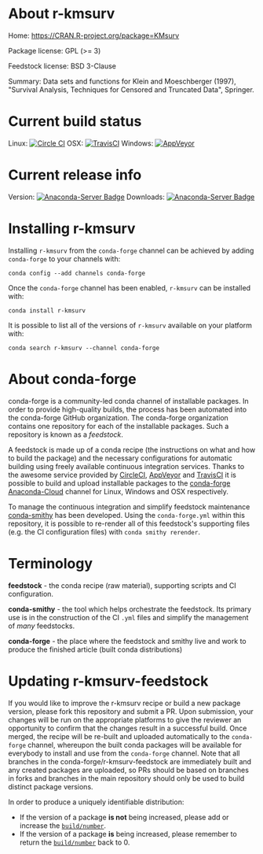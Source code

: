 About r-kmsurv
==============

Home: https://CRAN.R-project.org/package=KMsurv

Package license: GPL (>= 3)

Feedstock license: BSD 3-Clause

Summary: Data sets and functions for Klein and Moeschberger (1997), "Survival Analysis, Techniques for Censored and Truncated Data", Springer.



Current build status
====================

Linux: [![Circle CI](https://circleci.com/gh/conda-forge/r-kmsurv-feedstock.svg?style=shield)](https://circleci.com/gh/conda-forge/r-kmsurv-feedstock)
OSX: [![TravisCI](https://travis-ci.org/conda-forge/r-kmsurv-feedstock.svg?branch=master)](https://travis-ci.org/conda-forge/r-kmsurv-feedstock)
Windows: [![AppVeyor](https://ci.appveyor.com/api/projects/status/github/conda-forge/r-kmsurv-feedstock?svg=True)](https://ci.appveyor.com/project/conda-forge/r-kmsurv-feedstock/branch/master)

Current release info
====================
Version: [![Anaconda-Server Badge](https://anaconda.org/conda-forge/r-kmsurv/badges/version.svg)](https://anaconda.org/conda-forge/r-kmsurv)
Downloads: [![Anaconda-Server Badge](https://anaconda.org/conda-forge/r-kmsurv/badges/downloads.svg)](https://anaconda.org/conda-forge/r-kmsurv)

Installing r-kmsurv
===================

Installing `r-kmsurv` from the `conda-forge` channel can be achieved by adding `conda-forge` to your channels with:

```
conda config --add channels conda-forge
```

Once the `conda-forge` channel has been enabled, `r-kmsurv` can be installed with:

```
conda install r-kmsurv
```

It is possible to list all of the versions of `r-kmsurv` available on your platform with:

```
conda search r-kmsurv --channel conda-forge
```


About conda-forge
=================

conda-forge is a community-led conda channel of installable packages.
In order to provide high-quality builds, the process has been automated into the
conda-forge GitHub organization. The conda-forge organization contains one repository
for each of the installable packages. Such a repository is known as a *feedstock*.

A feedstock is made up of a conda recipe (the instructions on what and how to build
the package) and the necessary configurations for automatic building using freely
available continuous integration services. Thanks to the awesome service provided by
[CircleCI](https://circleci.com/), [AppVeyor](http://www.appveyor.com/)
and [TravisCI](https://travis-ci.org/) it is possible to build and upload installable
packages to the [conda-forge](https://anaconda.org/conda-forge)
[Anaconda-Cloud](http://docs.anaconda.org/) channel for Linux, Windows and OSX respectively.

To manage the continuous integration and simplify feedstock maintenance
[conda-smithy](http://github.com/conda-forge/conda-smithy) has been developed.
Using the ``conda-forge.yml`` within this repository, it is possible to re-render all of
this feedstock's supporting files (e.g. the CI configuration files) with ``conda smithy rerender``.


Terminology
===========

**feedstock** - the conda recipe (raw material), supporting scripts and CI configuration.

**conda-smithy** - the tool which helps orchestrate the feedstock.
                   Its primary use is in the construction of the CI ``.yml`` files
                   and simplify the management of *many* feedstocks.

**conda-forge** - the place where the feedstock and smithy live and work to
                  produce the finished article (built conda distributions)


Updating r-kmsurv-feedstock
===========================

If you would like to improve the r-kmsurv recipe or build a new
package version, please fork this repository and submit a PR. Upon submission,
your changes will be run on the appropriate platforms to give the reviewer an
opportunity to confirm that the changes result in a successful build. Once
merged, the recipe will be re-built and uploaded automatically to the
`conda-forge` channel, whereupon the built conda packages will be available for
everybody to install and use from the `conda-forge` channel.
Note that all branches in the conda-forge/r-kmsurv-feedstock are
immediately built and any created packages are uploaded, so PRs should be based
on branches in forks and branches in the main repository should only be used to
build distinct package versions.

In order to produce a uniquely identifiable distribution:
 * If the version of a package **is not** being increased, please add or increase
   the [``build/number``](http://conda.pydata.org/docs/building/meta-yaml.html#build-number-and-string).
 * If the version of a package **is** being increased, please remember to return
   the [``build/number``](http://conda.pydata.org/docs/building/meta-yaml.html#build-number-and-string)
   back to 0.
